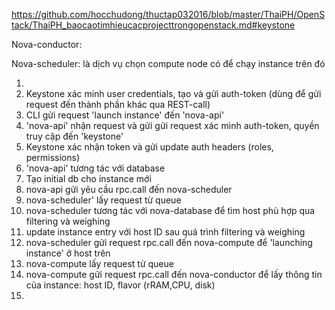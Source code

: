 https://github.com/hocchudong/thuctap032016/blob/master/ThaiPH/OpenStack/ThaiPH_baocaotimhieucacprojecttrongopenstack.md#keystone

Nova-conductor:

Nova-scheduler: là dịch vụ chọn compute node có để chạy instance trên đó

1.
2. Keystone xác minh user credentials, tạo và gửi auth-token (dùng để gửi request đến thành phần khác qua REST-call)
3. CLI gửi request 'launch instance' đến 'nova-api'
4. 'nova-api' nhận request và gửi gửi request xác mình auth-token, quyền truy cập đến 'keystone'
5. Keystone xác nhận token và gửi update auth headers (roles, permissions)
6. 'nova-api' tương tác với database
7. Tạo initial db cho instance mới
8. nova-api gửi yêu cầu rpc.call đến nova-scheduler
9. nova-scheduler' lấy request từ queue
10. nova-scheduler tương tác với nova-database để tìm host phù hợp qua filtering và weighing
11. update instance entry với host ID sau quá trình filtering và weighing
12. nova-scheduler gửi request rpc.call đến nova-compute để 'launching instance' ở host trên
13. nova-compute lấy request từ queue
14. nova-compute gửi request rpc.call đến nova-conductor để lấy thông tin của instance: host ID, flavor (rRAM,CPU, disk)
15.

